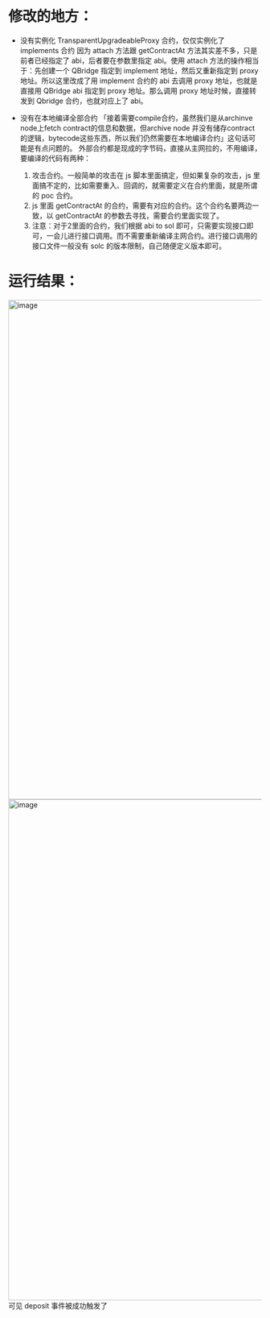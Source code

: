 # 修改的地方：

- 没有实例化 TransparentUpgradeableProxy 合约，仅仅实例化了 implements 合约
因为 attach 方法跟 getContractAt 方法其实差不多，只是前者已经指定了 abi，后者要在参数里指定 abi。使用 attach 方法的操作相当于：先创建一个 QBridge 指定到 implement 地址，然后又重新指定到 proxy 地址。所以这里改成了用 implement 合约的 abi 去调用 proxy 地址，也就是直接用 QBridge abi 指定到 proxy 地址。那么调用 proxy 地址时候，直接转发到 Qbridge 合约，也就对应上了 abi。

- 没有在本地编译全部合约
「接着需要compile合约，虽然我们是从archinve node上fetch contract的信息和数据，但archive node 并没有储存contract的逻辑，bytecode这些东⻄，所以我们仍然需要在本地编译合约」这句话可能是有点问题的。
外部合约都是现成的字节码，直接从主网拉的，不用编译，要编译的代码有两种：
   1. 攻击合约。一般简单的攻击在 js 脚本里面搞定，但如果复杂的攻击，js 里面搞不定的，比如需要重入、回调的，就需要定义在合约里面，就是所谓的 poc 合约。
   2. js 里面 getContractAt 的合约，需要有对应的合约。这个合约名要两边一致，以 getContractAt 的参数去寻找，需要合约里面实现了。
   3. 注意：对于2里面的合约，我们根据 abi to sol 即可，只需要实现接口即可，一会儿进行接口调用。而不需要重新编译主网合约。进行接口调用的接口文件一般没有 solc 的版本限制，自己随便定义版本即可。


# 运行结果：
<img width="992" alt="image" src="https://user-images.githubusercontent.com/95465284/155994483-419d923e-ce1c-4b01-b9bd-571a6767eaf4.png">
<img width="995" alt="image" src="https://user-images.githubusercontent.com/95465284/155994599-f422a10a-9ba7-4cdc-b139-bdd15de8d5fe.png">
可见 deposit 事件被成功触发了

